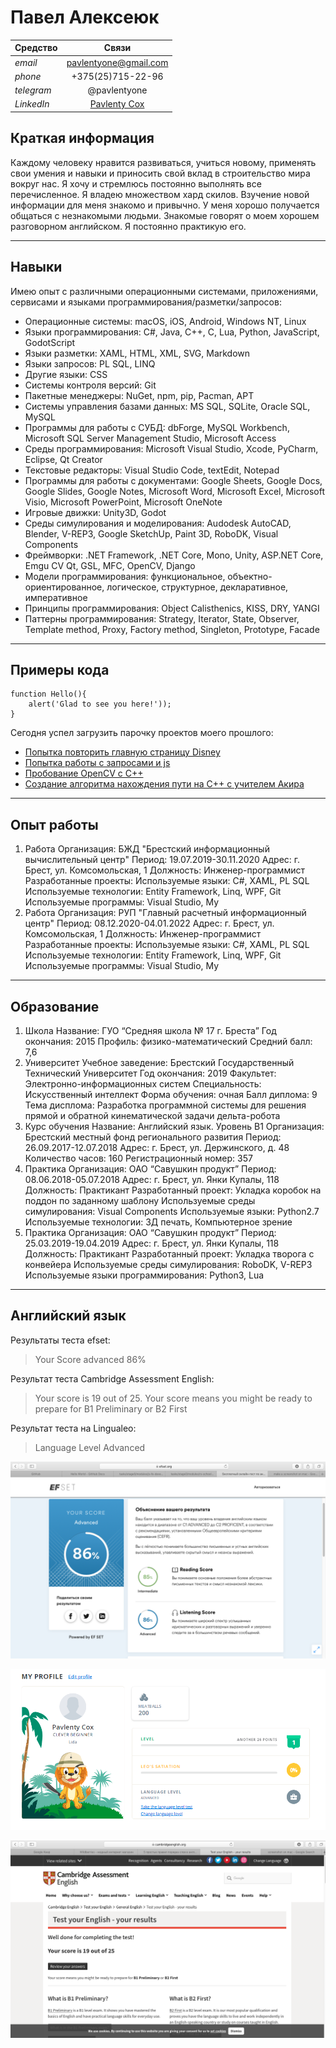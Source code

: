 # Павел Алексеюк

Средство   | Связи
-----------|:----------------------:
*email*    | pavlentyone@gmail.com
*phone*    | +375(25)715-22-96
*telegram* | @pavlentyone
*LinkedIn* | [Pavlenty Cox](https://www.linkedin.com/in/pavlenty-cox-963b23192)

## Краткая информация
Каждому человеку нравится развиваться, учиться новому, применять свои умения и навыки и приносить свой вклад в строительство мира вокруг нас. Я хочу и стремлюсь постоянно выполнять все перечисленное. 
Я владею множеством хард скилов. Bзучение новой информации для меня знакомо и привычно. У меня хорошо получается общаться с незнакомыми людьми. Знакомые говорят о моем хорошем разговорном английском. Я постоянно практикую его.

---
## Навыки
Имею опыт с различными операционными системами, приложениями, сервисами и языками программирования/разметки/запросов:
* Операционные системы: macOS, iOS, Android, Windows NT, Linux
* Языки программирования: C#, Java, C++, C, Lua, Python, JavaScript, GodotScript
* Языки разметки: XAML, HTML, XML, SVG, Markdown
* Языки запросов: PL SQL, LINQ
* Другие языки: CSS
* Cистемы контроля версий: Git
* Пакетные менеджеры: NuGet, npm, pip, Pacman, APT
* Системы управления базами данных: MS SQL, SQLite, Oracle SQL, MySQL
* Программы для работы с СУБД: dbForge, MySQL Workbench, Microsoft SQL Server Management Studio, Microsoft Access
* Среды программирования: Microsoft Visual Studio, Xcode, PyCharm, Eclipse, Qt Creator
* Текстовые редакторы: Visual Studio Code, textEdit, Notepad
* Программы для работы с документами: Google Sheets, Google Docs, Google Slides, Google Notes, Microsoft Word, Microsoft Excel, Microsoft Visio, Microsoft PowerPoint, Microsoft OneNote
* Игровые движки: Unity3D, Godot
* Среды симулирования и моделирования: Audodesk AutoCAD, Blender, V-REP3, Google SketchUp, Paint 3D, RoboDK, Visual Components
* Фреймворки: .NET Framework, .NET Core, Mono, Unity, ASP.NET Core, Emgu CV Qt, GSL, MFC, OpenCV, Django
* Модели программирования: функциональное, объектно-ориентированное, логическое, структурное, декларативное, императивное
* Принципы программирования: Object Calisthenics, KISS, DRY, YANGI
* Паттерны программирования: Strategy, Iterator, State, Observer, Template method, Proxy, Factory method, Singleton, Prototype, Facade

---
## Примеры кода
```
function Hello(){
    alert('Glad to see you here!'));
}
```
Сегодня успел загрузить парочку проектов моего прошлого: 
* [Попытка повторить главную страницу Disney](https://github.com/pavlentyone/ssp1.git)
* [Попытка работы с запросами и js](https://github.com/pavlentyone/ssp4.git)
* [Пробование OpenCV с C++](https://github.com/pavlentyone/OpenCVProjects.git)
* [Создание алгоритма нахождения пути на C++ с учителем Акира](https://github.com/pavlentyone/AkiraLuckyDog.git)

---
## Опыт работы
1. Работа
    Организация: БЖД "Брестский информационный вычислительный центр"
    Период: 19.07.2019-30.11.2020
    Адрес: г. Брест, ул. Комсомольская, 1
    Должность: Инженер-программист
    Разработанные проекты: 
    Используемые языки: C#, XAML, PL SQL
    Используемые технологии: Entity Framework, Linq, WPF, Git
    Используемые программы: Visual Studio, My
2. Работа
    Организация: РУП "Главный расчетный информационный центр"
    Период: 08.12.2020-04.01.2022
    Адрес: г. Брест, ул. Комсомольская, 1
    Должность: Инженер-программист
    Разработанные проекты: 
    Используемые языки: C#, XAML, PL SQL
    Используемые технологии: Entity Framework, Linq, WPF, Git
    Используемые программы: Visual Studio, My

---
## Образование
1. Школа
    Название: ГУО “Средняя школа № 17 г. Бреста”
    Год окончания: 2015
    Профиль: физико-математический
    Средний балл: 7,6
2. Университет
    Учебное заведение: Брестский Государственный Технический Университет
    Год окончания: 2019
    Факультет: Электронно-информационных систем
    Специальность: Искусственный интеллект
    Форма обучения: очная
    Балл диплома: 9
    Тема дисплома: Разработка программной системы для решения прямой и обратной кинематической задачи дельта-робота
3. Курс обучения
    Название: Английский язык. Уровень B1
    Организация: Брестский местный фонд регионального развития
    Период: 26.09.2017-12.07.2018
    Адрес: г. Брест, ул. Держинского, д. 48
    Количество часов: 160
    Регистрационный номер: 357
4. Практика
    Организация: ОАО “Савушкин продукт”
    Период: 08.06.2018-05.07.2018
    Адрес: г. Брест, ул. Янки Купалы, 118
    Должность: Практикант
    Разработанный проект: Укладка коробок на поддон по заданному шаблону
    Используемые среды симулирования: Visual Components
    Используемые языки: Python2.7
    Используемые технологии: 3Д печать, Компьютерное зрение
5. Практика
    Организация: ОАО “Савушкин продукт”
    Период: 25.03.2019-19.04.2019
    Адрес: г. Брест, ул. Янки Купалы, 118
    Должность: Практикант
    Разработанный проект: Укладка творога с конвейера
    Используемые среды симулирования: RoboDK, V-REP3
    Используемые языки программирования: Python3, Lua

---
## Английский язык
Результаты теста efset:
> Your Score advanced 86%

Результат теста Cambridge Assessment English:
> Your score is 19 out of 25. 
> Your score means you might be ready to prepare for B1 Preliminary or B2 First

Результат теста на Lingualeo:
> Language Level Advanced

![EfSet](/img/Screen_Shot_2021-12-13_at_8.46.32_PM.png "Скрин результата теста EfSet")

![Lingualeo](/img/Screen_Shot_2022-01-03_at_3.04.24_PM.png "Скрин Lingualeo")

![Cambridge](/img/Screen_Shot_2021-11-22_at_7.31.21_PM.png "Скрин результата теста Cambridge Assessment English")
